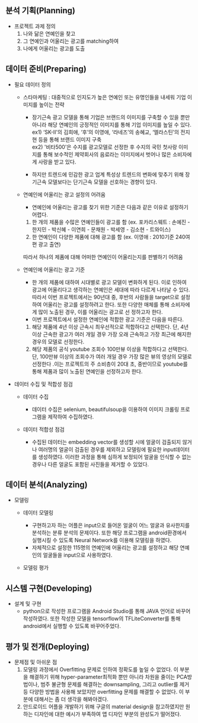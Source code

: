 ## 분석 기획(Planning)
 - 프로젝트 과제 정의 
   1) 나와 닮은 연예인을 찾고
   2) 그 연예인과 어울리는 광고를 matching하여 
   3) 나에게 어울리는 광고를 도출

## 데이터 준비(Preparing)
 - 필요 데이터 정의
    - 스타마케팅 : 대중적으로 인지도가 높은 연예인 또는 유명인들을 내세워 기업 이미지를 높이는 전략
        - 장기근속 광고 모델을 통해 기업은 브랜드의 이미지를 구축할 수 있을 뿐만 아니라 해당 연예인의 긍정적인 이미지를 통해 기업 이미지를 높일 수 있다.         
           ex1) ‘SK-II’의 김희애, ‘후’의 이영애, ‘라네즈’의 송혜교, ‘엘라스틴’의 전지현 등을 통해 브랜드 이미지 구축            
           ex2) '비타500'은 수지를 광고모델로 선정한 후 수지의 국민 첫사랑 이미지를 통해 보수적인 제약회사의 음료라는 이미지에서 벗어나 많은 소비자에게 사랑을 받고 있다. 
         
         - 하지만 트렌드에 민감한 광고 업계 특성상 트렌드의 변화에 맞추기 위해 장기근속 모델보다는 단기근속 모델을 선호하는 경향이 있다. 
    
    - 연예인에 어울리는 광고 설정의 어려움
        - 연예인에 어울리는 광고를 찾기 위한 기준은 다음과 같은 이유로 설정하기 어렵다. 
        1) 한 개의 제품을 수많은 연예인들이 광고를 함 
           (ex. 포카리스웨트 : 손예진 - 한지민 - 박신혜 - 이연희 - 문채원 - 박세영 - 김소현 - 트와이스)
        2) 한 연예인이 다양한 제품에 대해 광고를 함 
           (ex. 이영애 : 2010기준 240여편 광고 출연)    
           
         따라서 하나의 제품에 대해 어떠한 연예인이 어울리는지를 판별하기 어려움
          
     - 연예인에 어울리는 광고 기준
        - 한 개의 제품에 대하여 시대별로 광고 모델이 변화하게 된다. 이로 인하여 광고에 어울리다고 생각하는 연예인은 세대에 따라 다르게 나타날 수 있다.  
          따라서 이번 프로젝트에서는 90년대 중, 후반의 사람들을 target으로 설정하여 어울리는 광고를 설정하려고 한다. 또한 다양한 매체를 통해 소비자에게 많이 노출된 경우, 이를 어울리는 광고로 선           정하고자 한다.  
        - 이번 프로젝트에서 설정한 연예인에 적합한 광고 기준은 다음을 따른다. 
         1) 해당 제품에 4년 이상 근속시 최우선적으로 적합하다고 선택한다. 단, 4년 이상 근속한 광고가 여러 개일 경우 가장 오래 근속하고 가장 최근에 해지한 경우의 모델로 선정한다. 
         2) 해당 제품의 공식 youtube 조회수 100만뷰 이상을 적합하다고 선택한다. 단, 100만뷰 이상의 조회수가 여러 개일 경우 가장 많은 뷰의 영상의 모델로 선정한다 .이는 프로젝트의 주 소비층이            20대 초, 중반이므로 youtube를 통해 제품과 많이 노출된 연예인을 선정하고자 한다. 
         
 - 데이터 수집 및 적합성 점검
   - 데이터 수집
     - 데이터 수집은 selenium, beautifulsoup을 이용하여 이미지 크롤링 프로그램을 제작하여 수집하였다. 
     
   - 데이터 적합성 점검
     - 수집된 데이터는 embedding vector를 생성할 시에 얼굴이 검출되지 않거나 여러명의 얼굴이 검출된 경우를 제외하고 모델링에 필요한 input데이터를 생성하였다. 이러한 과정을 통해 심하게 보정되어 얼굴을 인식할 수 없는 경우나 다른 얼굴도 포함된 사진들을 제거할 수 있었다. 
     
## 데이터 분석(Analyzing)
 - 모델링
   - 데이터 모델링 
      - 구현하고자 하는 어플은 input으로 들어온 얼굴이 어느 얼굴과 유사한지를 분석하는 분류 분석의 문제이다. 또한 해당 프로그램을 android환경에서 실행시킬 수 있도록 Neural Network를 이용해 모델링을 하였다. 
      - 자체적으로 설정한 115명의 연예인에 어울리는 광고를 설정하고 해당 연예인의 얼굴들을 input으로 사용하였다. 
      
    - 모델링 평가 
      
      
      
      
      
## 시스템 구현(Developing)
  - 설계 및 구현
    - python으로 작성한 프로그램을 Android Studio를 통해 JAVA 언어로 바꾸어 작성하였다. 또한 작성한 모델을 tensorflow의 TFLiteConverter를 통해 android에서 실행할 수 있도록 바꾸어주었다. 
    
    
## 평가 및 전개(Deploying)
 - 문제점 및 아쉬운 점
   1) 모델링 과정에서 Overfitting 문제로 인하여 정확도를 높일 수 없었다. 이 부분을 해결하기 위해 hyper-parameter최적화 뿐만 아니라 차원을 줄이는 PCA방법이나, 범주 불균형 문제를 해결하는 downsampling, 그리고 outlier를 제거등 다양한 방법을 사용해 보았지만 overfitting 문제를 해결할 수 없었다. 이 부분에 대해서는 좀 더 생각을 해봐야겠다. 
   2) 안드로이드 어플을 개발하기 위해 구글의 material design을 참고하였지만 원하는 디자인에 대한 예시가 부족하여 앱 디자인 부분의 완성도가 떨어졌다. 
